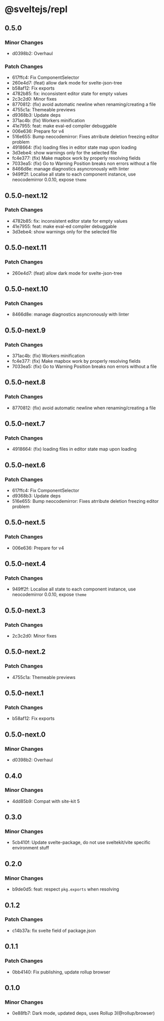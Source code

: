# @sveltejs/repl

## 0.5.0

### Minor Changes

- d0398b2: Overhaul

### Patch Changes

- 617ffc4: Fix ComponentSelector
- 260e4d7: (feat) allow dark mode for svelte-json-tree
- b58af12: Fix exports
- 4782b85: fix: inconsistent editor state for empty values
- 2c3c2d0: Minor fixes
- 8770812: (fix) avoid automatic newline when renaming/creating a file
- 4755c1a: Themeable previews
- d9368b3: Update deps
- 371ac4b: (fix) Workers minification
- 41e7955: feat: make eval-ed compiler debuggable
- 006e636: Prepare for v4
- 516e655: Bump neocodemirror: Fixes atrribute deletion freezing editor problem
- 4918664: (fix) loading files in editor state map upon loading
- 3d3ebe4: show warnings only for the selected file
- fc4e377: (fix) Make mapbox work by properly resolving fields
- 7033ea5: (fix) Go to Warning Position breaks non errors without a file
- 8466d8e: manage diagnostics asyncronously with linter
- 949ff2f: Localise all state to each component instance, use neocodemirror 0.0.10, expose `theme`

## 0.5.0-next.12

### Patch Changes

- 4782b85: fix: inconsistent editor state for empty values
- 41e7955: feat: make eval-ed compiler debuggable
- 3d3ebe4: show warnings only for the selected file

## 0.5.0-next.11

### Patch Changes

- 260e4d7: (feat) allow dark mode for svelte-json-tree

## 0.5.0-next.10

### Patch Changes

- 8466d8e: manage diagnostics asyncronously with linter

## 0.5.0-next.9

### Patch Changes

- 371ac4b: (fix) Workers minification
- fc4e377: (fix) Make mapbox work by properly resolving fields
- 7033ea5: (fix) Go to Warning Position breaks non errors without a file

## 0.5.0-next.8

### Patch Changes

- 8770812: (fix) avoid automatic newline when renaming/creating a file

## 0.5.0-next.7

### Patch Changes

- 4918664: (fix) loading files in editor state map upon loading

## 0.5.0-next.6

### Patch Changes

- 617ffc4: Fix ComponentSelector
- d9368b3: Update deps
- 516e655: Bump neocodemirror: Fixes atrribute deletion freezing editor problem

## 0.5.0-next.5

### Patch Changes

- 006e636: Prepare for v4

## 0.5.0-next.4

### Patch Changes

- 949ff2f: Localise all state to each component instance, use neocodemirror 0.0.10, expose `theme`

## 0.5.0-next.3

### Patch Changes

- 2c3c2d0: Minor fixes

## 0.5.0-next.2

### Patch Changes

- 4755c1a: Themeable previews

## 0.5.0-next.1

### Patch Changes

- b58af12: Fix exports

## 0.5.0-next.0

### Minor Changes

- d0398b2: Overhaul

## 0.4.0

### Minor Changes

- 4dd85b9: Compat with site-kit 5

## 0.3.0

### Minor Changes

- 5cb410f: Update svelte-package, do not use sveltekit/vite specific environment stuff

## 0.2.0

### Minor Changes

- b9de0d5: feat: respect `pkg.exports` when resolving

## 0.1.2

### Patch Changes

- c14b37a: fix svelte field of package.json

## 0.1.1

### Patch Changes

- 0bb4140: Fix publishing, update rollup browser

## 0.1.0

### Minor Changes

- 0e88fb7: Dark mode, updated deps, uses Rollup 3(@rollup/browser)
